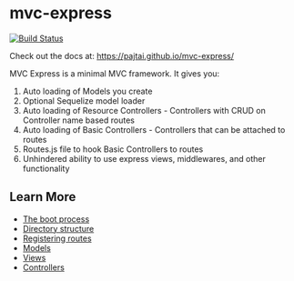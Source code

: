 # mvc-express

[![Build Status](https://travis-ci.org/pajtai/mvc-express.png?branch=master)](https://travis-ci.org/pajtai/mvc-express)

Check out the docs at:
https://pajtai.github.io/mvc-express/

MVC Express is a minimal MVC framework. It gives you:

1. Auto loading of Models you create
1. Optional Sequelize model loader 
1. Auto loading of Resource Controllers - Controllers with CRUD on Controller name based routes
1. Auto loading of Basic Controllers - Controllers that can be attached to routes
1. Routes.js file to hook Basic Controllers to routes
1. Unhindered ability to use express views, middlewares, and other functionality

## Learn More

* [The boot process](https://pajtai.github.io/mvc-express/boot)
* [Directory structure](https://pajtai.github.io/mvc-express/folders)
* [Registering routes](https://pajtai.github.io/mvc-express/routes)
* [Models](https://pajtai.github.io/mvc-express/models)
* [Views](https://pajtai.github.io/mvc-express/views)
* [Controllers](https://pajtai.github.io/mvc-express/controllers)
